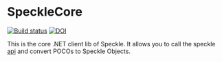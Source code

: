 # SpeckleCore
[![Build status](https://ci.appveyor.com/api/projects/status/k0n0853v26f1thl4/branch/master?svg=true)](https://ci.appveyor.com/project/SpeckleWorks/specklecore/branch/master) [![DOI](https://zenodo.org/badge/100398062.svg)](https://zenodo.org/badge/latestdoi/100398062)


This is the core .NET client lib of Speckle. It allows you to call the speckle [api](https://speckleworks.github.io/SpeckleOpenApi/) and  convert POCOs to Speckle Objects. 
